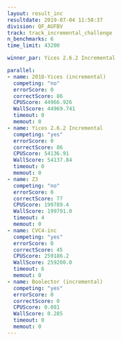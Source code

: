 ```yaml
---
layout: result_inc
resultdate: 2019-07-04 11:58:37
division: QF_AUFBV
track: track_incremental_challenge
n_benchmarks: 6
time_limit: 43200

winner_par: Yices 2.6.2 Incremental

parallel:
- name: 2018-Yices (incremental)
  competing: "no"
  errorScore: 0
  correctScore: 86
  CPUScore: 44966.926
  WallScore: 44969.741
  timeout: 0
  memout: 0
- name: Yices 2.6.2 Incremental
  competing: "yes"
  errorScore: 0
  correctScore: 86
  CPUScore: 54136.91
  WallScore: 54137.84
  timeout: 0
  memout: 0
- name: Z3
  competing: "no"
  errorScore: 0
  correctScore: 77
  CPUScore: 199789.4
  WallScore: 199791.0
  timeout: 4
  memout: 0
- name: CVC4-inc
  competing: "yes"
  errorScore: 0
  correctScore: 45
  CPUScore: 259186.2
  WallScore: 259200.0
  timeout: 6
  memout: 0
- name: Boolector (incremental)
  competing: "yes"
  errorScore: 0
  correctScore: 0
  CPUScore: 0.081
  WallScore: 0.285
  timeout: 0
  memout: 0
---
```

